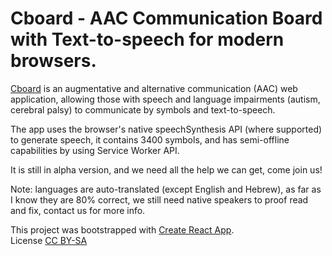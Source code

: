 # Cboard - AAC Communication Board with Text-to-speech for modern browsers.

[Cboard](https://shayc.github.io/cboard) is an augmentative and alternative communication (AAC) web application, allowing those with speech and language impairments (autism, cerebral palsy) to communicate by symbols and text-to-speech.

The app uses the browser's native speechSynthesis API (where supported) to generate speech, it contains 3400 symbols, and has semi-offline capabilities by using Service Worker API.

It is still in alpha version, and we need all the help we can get, come join us!

Note: languages are auto-translated (except English and Hebrew), as far as I know they are 80% correct, we still need native speakers to proof read and fix, contact us for more info.

This project was bootstrapped with [Create React App](https://github.com/facebookincubator/create-react-app).<br>
License [CC BY-SA](https://creativecommons.org/licenses/by-sa/2.0/uk/)

